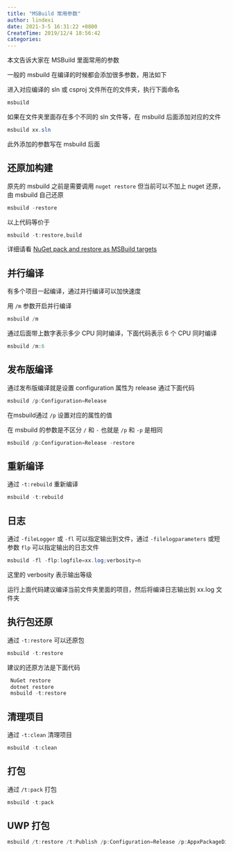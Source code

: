 ```yaml
---
title: "MSBuild 常用参数"
author: lindexi
date: 2021-3-5 16:31:22 +0800
CreateTime: 2019/12/4 18:56:42
categories: 
---
```


本文告诉大家在 MSBuild 里面常用的参数

<!--more-->


<!-- CreateTime:2019/12/4 18:56:42 -->


一般的 msbuild 在编译的时候都会添加很多参数，用法如下

进入对应编译的 sln 或 csproj 文件所在的文件夹，执行下面命名

```csharp
msbuild 
```

如果在文件夹里面存在多个不同的 sln 文件等，在 msbuild 后面添加对应的文件

```csharp
msbuild xx.sln
```

此外添加的参数写在 msbuild 后面

## 还原加构建

原先的 msbuild 之前是需要调用 `nuget restore` 但当前可以不加上 nuget 还原，由 msbuild 自己还原

```csharp
msbuild -restore
```

以上代码等价于

```csharp
msbuild -t:restore,build
```

详细请看 [NuGet pack and restore as MSBuild targets](https://docs.microsoft.com/en-us/nuget/reference/msbuild-targets#restoring-and-building-with-one-msbuild-command?WT.mc_id=WD-MVP-5003260 )

<!-- ?WT.mc_id=WD-MVP-5003260

&WT.mc_id=WD-MVP-5003260 -->

## 并行编译

有多个项目一起编译，通过并行编译可以加快速度

用 `/m` 参数开启并行编译

```csharp
msbuild /m
```

通过后面带上数字表示多少 CPU 同时编译，下面代码表示 6 个 CPU 同时编译

```csharp
msbuild /m:6
```

## 发布版编译

通过发布版编译就是设置 configuration 属性为 release 通过下面代码

```csharp
msbuild /p:Configuration=Release
```

在msbuild通过 `/p` 设置对应的属性的值

在 msbuild 的参数是不区分 `/` 和 `-` 也就是 `/p` 和 `-p` 是相同

```csharp
msbuild /p:Configuration=Release -restore
```

## 重新编译

通过 `-t:rebuild` 重新编译

```csharp
msbuild -t:rebuild 
```

## 日志

通过 `-fileLogger` 或 `-fl` 可以指定输出到文件，通过 `-filelogparameters` 或短参数 `flp` 可以指定输出的日志文件

```csharp
msbuild -fl -flp:logfile=xx.log;verbosity=n
``` 

这里的 verbosity 表示输出等级

运行上面代码建议编译当前文件夹里面的项目，然后将编译日志输出到 xx.log 文件夹

## 执行包还原

通过 `-t:restore` 可以还原包

```csharp
msbuild -t:restore
```

建议的还原方法是下面代码

```csharp
 NuGet restore
 dotnet restore
 msbuild -t:restore
```

## 清理项目

通过 `-t:clean` 清理项目

```csharp
msbuild -t:clean
```

## 打包

通过 `/t:pack` 打包

```csharp
msbuild -t:pack
```

## UWP 打包

```csharp
msbuild /t:restore /t:Publish /p:Configuration=Release /p:AppxPackageDir="D:\lindexi\AppxPackages\\" /p:AppxBundle=Always /p:UapAppxPackageBuildMode=StoreUpload /p:AppxBundlePlatforms="x86|x64|arm"
```

